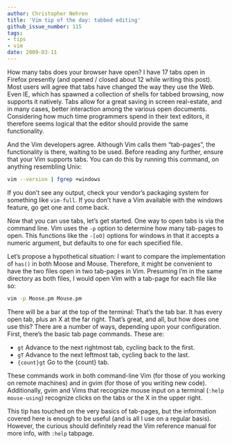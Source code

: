 ```yaml
---
author: Christopher Nehren
title: 'Vim tip of the day: tabbed editing'
github_issue_number: 115
tags:
- tips
- vim
date: 2009-03-11
---
```


How many tabs does your browser have open? I have 17 tabs open in Firefox presently (and opened / closed about 12 while writing this post). Most users will agree that tabs have changed the way they use the Web. Even IE, which has spawned a collection of shells for tabbed browsing, now supports it natively. Tabs allow for a great saving in screen real-estate, and in many cases, better interaction among the various open documents. Considering how much time programmers spend in their text editors, it therefore seems logical that the editor should provide the same functionality.

And the Vim developers agree. Although Vim calls them “tab-pages”, the functionality is there, waiting to be used. Before reading any further, ensure that your Vim supports tabs. You can do this by running this command, on anything resembling Unix:

```bash
vim --version | fgrep +windows
```

If you don’t see any output, check your vendor’s packaging system for something like `vim-full`. If you don’t have a Vim available with the windows feature, go get one and come back.

Now that you can use tabs, let’s get started. One way to open tabs is via the command line. Vim uses the `-p` option to determine how many tab-pages to open. This functions like the `-[oO]` options for windows in that it accepts a numeric argument, but defaults to one for each specified file.

Let’s propose a hypothetical situation: I want to compare the implementation of `has()` in both Moose and Mouse. Therefore, it might be convenient to have the two files open in two tab-pages in Vim. Presuming I’m in the same directory as both files, I would open Vim with a tab-page for each file like so:

```bash
vim -p Moose.pm Mouse.pm
```

There will be a bar at the top of the terminal: That’s the tab bar. It has every open tab, plus an X at the far right. That’s great, and all, but how does one use this? There are a number of ways, depending upon your configuration. First, there’s the basic tab page commands. These are:

- `gt` Advance to the next rightmost tab, cycling back to the first.
- `gT` Advance to the next leftmost tab, cycling back to the last.
- `{count}gt` Go to the {count} tab.

These commands work in both command-line Vim (for those of you working on remote machines) and in gvim (for those of you writing new code). Additionally, gvim and Vims that recognize mouse input on a terminal (`:help mouse-using`) recognize clicks on the tabs or the X in the upper right.

This tip has touched on the very basics of tab-pages, but the information covered here is enough to be useful (and is all I use on a regular basis). However, the curious should definitely read the Vim reference manual for more info, with `:help` tabpage.
